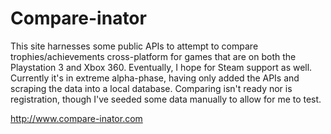 Compare-inator
==============

This site harnesses some public APIs to attempt to compare trophies/achievements cross-platform for games that are on both the Playstation 3 and Xbox 360. Eventually, I hope for Steam support as well. Currently it's in extreme alpha-phase, having only added the APIs and scraping the data into a local database. Comparing isn't ready nor is registration, though I've seeded some data manually to allow for me to test. 

http://www.compare-inator.com